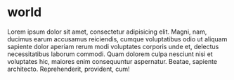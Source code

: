 ---
---
# world

Lorem ipsum dolor sit amet, consectetur adipisicing elit. Magni, nam, ducimus earum accusamus reiciendis, cumque voluptatibus odio ut aliquam sapiente dolor aperiam rerum modi voluptates corporis unde et, delectus necessitatibus laborum commodi. Quam dolorem culpa nesciunt nisi et voluptates hic, maiores enim consequuntur aspernatur. Beatae, sapiente architecto. Reprehenderit, provident, cum!
